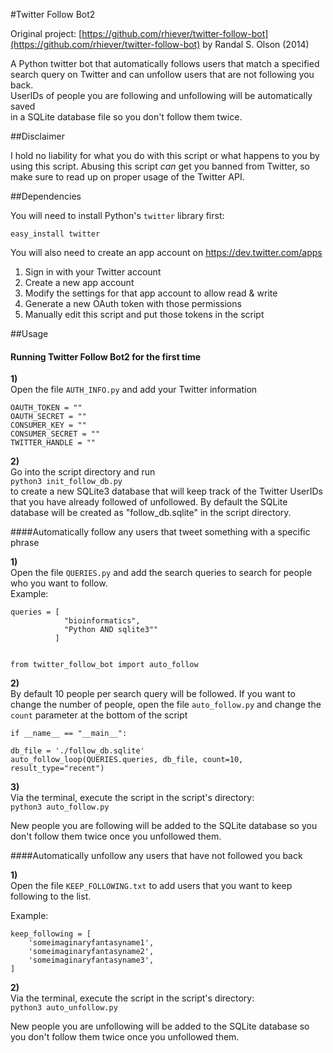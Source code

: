 #Twitter Follow Bot2

Original project: [https://github.com/rhiever/twitter-follow-bot](https://github.com/rhiever/twitter-follow-bot) by Randal S. Olson (2014)

A Python twitter bot that automatically follows users that
match a specified search query on Twitter and can unfollow
users that are not following you back.  
UserIDs of people you are following and unfollowing will be automatically saved  
in a SQLite database file so you don't follow them twice.


##Disclaimer

I hold no liability for what you do with this script or what happens to you by using this script. Abusing this script *can* get you banned from Twitter, so make sure to read up on proper usage of the Twitter API.


##Dependencies

You will need to install Python's `twitter` library first:

    easy_install twitter
    
You will also need to create an app account on https://dev.twitter.com/apps

1. Sign in with your Twitter account
2. Create a new app account
3. Modify the settings for that app account to allow read & write
4. Generate a new OAuth token with those permissions
5. Manually edit this script and put those tokens in the script


##Usage

#### Running Twitter Follow Bot2 for the first time

**1)**  
Open the file `AUTH_INFO.py` and add your Twitter information


	OAUTH_TOKEN = ""
	OAUTH_SECRET = ""
	CONSUMER_KEY = ""
	CONSUMER_SECRET = ""
	TWITTER_HANDLE = ""



**2)**  
Go into the script directory and run  
`python3 init_follow_db.py`  
to create a new SQLite3 database that will keep track of the Twitter UserIDs that you have already followed of unfollowed.
By default the SQLite database will be created as "follow_db.sqlite" in the script directory.



####Automatically follow any users that tweet something with a specific phrase

**1)**  
Open the file `QUERIES.py` and add the search queries to search for people  
who you want to follow.  
Example:

	
	queries = [
				"bioinformatics",
                "Python AND sqlite3""
              ]
	

    from twitter_follow_bot import auto_follow
  
**2)**  
By default 10 people per search query will be followed. If you want to change
the number of people, open the file `auto_follow.py` and change the `count`
parameter at the bottom of the script
	
	if __name__ == "__main__":
                       
    db_file = './follow_db.sqlite'
    auto_follow_loop(QUERIES.queries, db_file, count=10, result_type="recent")

**3)**  
Via the terminal, execute the script in the script's directory:  
	`python3 auto_follow.py`

New people you are following will be added to the SQLite database so you don't follow them twice once you unfollowed them.



####Automatically unfollow any users that have not followed you back

**1)**  
Open the file `KEEP_FOLLOWING.txt` to add users that you want to keep following to the list.

Example:
	
	keep_following = [
        'someimaginaryfantasyname1',
        'someimaginaryfantasyname2',
        'someimaginaryfantasyname3',
    ]

**2)**  
Via the terminal, execute the script in the script's directory:  
	`python3 auto_unfollow.py`

New people you are unfollowing will be added to the SQLite database so you don't follow them twice once you unfollowed them.

